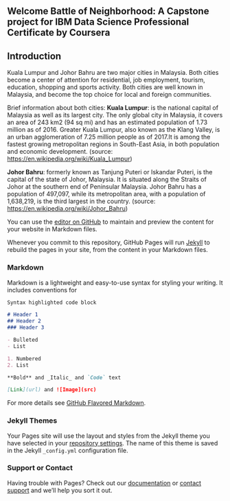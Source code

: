 ## Welcome Battle of Neighborhood: A Capstone project for IBM Data Science Professional Certificate by Coursera

## Introduction
Kuala Lumpur and Johor Bahru are two major cities in Malaysia. Both cities become a center of attention for residential, job employment, tourism, education, shopping and sports activity. Both cities are well known in Malaysia, and become the top choice for local and foreign communities.

Brief information about both cities:
**Kuala Lumpur**: is the national capital of Malaysia as well as its largest city. The only global city in Malaysia, it covers an area of 243 km2 (94 sq mi) and has an estimated population of 1.73 million as of 2016. Greater Kuala Lumpur, also known as the Klang Valley, is an urban agglomeration of 7.25 million people as of 2017.It is among the fastest growing metropolitan regions in South-East Asia, in both population and economic development. (source: https://en.wikipedia.org/wiki/Kuala_Lumpur)

**Johor Bahru**: formerly known as Tanjung Puteri or Iskandar Puteri, is the capital of the state of Johor, Malaysia. It is situated along the Straits of Johor at the southern end of Peninsular Malaysia. Johor Bahru has a population of 497,097, while its metropolitan area, with a population of 1,638,219, is the third largest in the country. (source: https://en.wikipedia.org/wiki/Johor_Bahru)

You can use the [editor on GitHub](https://github.com/zaephaer/CapstoneProject/edit/master/README.md) to maintain and preview the content for your website in Markdown files.

Whenever you commit to this repository, GitHub Pages will run [Jekyll](https://jekyllrb.com/) to rebuild the pages in your site, from the content in your Markdown files.

### Markdown

Markdown is a lightweight and easy-to-use syntax for styling your writing. It includes conventions for

```markdown
Syntax highlighted code block

# Header 1
## Header 2
### Header 3

- Bulleted
- List

1. Numbered
2. List

**Bold** and _Italic_ and `Code` text

[Link](url) and ![Image](src)
```

For more details see [GitHub Flavored Markdown](https://guides.github.com/features/mastering-markdown/).

### Jekyll Themes

Your Pages site will use the layout and styles from the Jekyll theme you have selected in your [repository settings](https://github.com/zaephaer/CapstoneProject/settings). The name of this theme is saved in the Jekyll `_config.yml` configuration file.

### Support or Contact

Having trouble with Pages? Check out our [documentation](https://help.github.com/categories/github-pages-basics/) or [contact support](https://github.com/contact) and we’ll help you sort it out.

